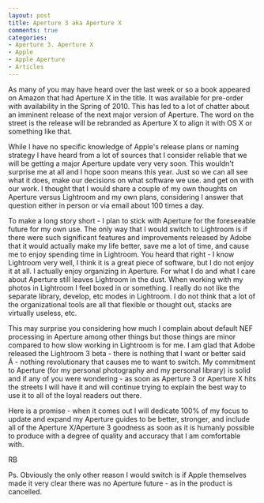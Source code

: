 ```yaml
---
layout: post
title: Aperture 3 aka Aperture X
comments: true
categories:
- Aperture 3. Aperture X
- Apple
- Apple Aperture
- Articles
---
```

As many of you may have heard over the last week or so a book appeared on Amazon that had Aperture X in the title. It was available for pre-order with availability in the Spring of 2010. This has led to a lot of chatter about an imminent release of the next major version of Aperture. The word on the street is the release will be rebranded as Aperture X to align it with OS X or something like that.

While I have no specific knowledge of Apple's release plans or naming strategy I have heard from a lot of sources that I consider reliable that we will be getting a major Aperture update very very soon. This wouldn't surprise me at all and I hope soon means this year. Just so we can all see what it does, make our decisions on what software we use. and get on with our work. I thought that I would share a couple of my own thoughts on Aperture versus Lightroom and my own plans, considering I answer that question either in person or via email about 100 times a day.

To make a long story short - I plan to stick with Aperture for the foreseeable future for my own use. The only way that I would switch to Lightroom is if there were such significant features and improvements released by Adobe that it would actually make my life better, save me a lot of time, and cause me to enjoy spending time in Lightroom. You heard that right - I know Lightroom very well, I think it is a great piece of software, but I do not enjoy it at all. I actually enjoy organizing in Aperture. For what I do and what I care about Aperture still leaves Lightroom in the dust. When working with my photos in Lightroom I feel boxed in or something. I really do not like the separate library, develop, etc modes in Lightroom. I do not think that a lot of the organizational tools are all that flexible or thought out, stacks are virtually useless, etc.

This may surprise you considering how much I complain about default NEF processing in Aperture among other things but those things are minor compared to how slow working in Lightroom is for me. I am glad that Adobe released the Lightroom 3 beta - there is nothing that I want or better said Â - nothing revolutionary that causes me to want to switch. My commitment to Aperture (for my personal photography and my personal library) is solid and if any of you were wondering - as soon as Aperture 3 or Aperture X hits the streets I will have it and will continue trying to explain the best way to use it to all of the loyal readers out there.

Here is a promise - when it comes out I will dedicate 100% of my focus to update and expand my Aperture guides to be better, stronger, and include all of the Aperture X/Aperture 3 goodness as soon as it is humanly possible to produce with a degree of quality and accuracy that I am comfortable with.

RB

Ps. Obviously the only other reason I would switch is if Apple themselves made it very clear there was no Aperture future - as in the product is cancelled.